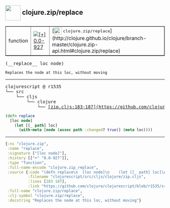 ## <img width="48px" valign="middle" src="http://i.imgur.com/Hi20huC.png"> clojure.zip/replace

 <table border="1">
<tr>
<td>function</td>
<td><a href="https://github.com/cljsinfo/api-refs/tree/0.0-927"><img valign="middle" alt="[+] 0.0-927" src="https://img.shields.io/badge/+-0.0--927-lightgrey.svg"></a> </td>
<td>
[<img height="24px" valign="middle" src="http://i.imgur.com/1GjPKvB.png"> <samp>clojure.zip/replace</samp>](http://clojure.github.io/clojure/branch-master/clojure.zip-api.html#clojure.zip/replace)
</td>
</tr>
</table>

 <samp>
(__replace__ loc node)<br>
</samp>

```
Replaces the node at this loc, without moving
```

---

 <pre>
clojurescript @ r1535
└── src
    └── cljs
        └── clojure
            └── <ins>[zip.cljs:183-187](https://github.com/clojure/clojurescript/blob/r1535/src/cljs/clojure/zip.cljs#L183-L187)</ins>
</pre>

```clj
(defn replace
  [loc node]
    (let [[_ path] loc]
      (with-meta [node (assoc path :changed? true)] (meta loc))))
```


---

```clj
{:ns "clojure.zip",
 :name "replace",
 :signature ["[loc node]"],
 :history [["+" "0.0-927"]],
 :type "function",
 :full-name-encode "clojure.zip_replace",
 :source {:code "(defn replace\n  [loc node]\n    (let [[_ path] loc]\n      (with-meta [node (assoc path :changed? true)] (meta loc))))",
          :filename "clojurescript/src/cljs/clojure/zip.cljs",
          :lines [183 187],
          :link "https://github.com/clojure/clojurescript/blob/r1535/src/cljs/clojure/zip.cljs#L183-L187"},
 :full-name "clojure.zip/replace",
 :clj-symbol "clojure.zip/replace",
 :docstring "Replaces the node at this loc, without moving"}

```
